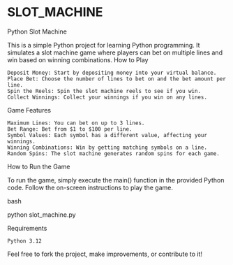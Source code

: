 # SLOT_MACHINE
Python Slot Machine

This is a simple Python project for learning Python programming. It simulates a slot machine game where players can bet on multiple lines and win based on winning combinations.
How to Play

    Deposit Money: Start by depositing money into your virtual balance.
    Place Bet: Choose the number of lines to bet on and the bet amount per line.
    Spin the Reels: Spin the slot machine reels to see if you win.
    Collect Winnings: Collect your winnings if you win on any lines.

Game Features

    Maximum Lines: You can bet on up to 3 lines.
    Bet Range: Bet from $1 to $100 per line.
    Symbol Values: Each symbol has a different value, affecting your winnings.
    Winning Combinations: Win by getting matching symbols on a line.
    Random Spins: The slot machine generates random spins for each game.

How to Run the Game

To run the game, simply execute the main() function in the provided Python code. Follow the on-screen instructions to play the game.

bash

python slot_machine.py

Requirements

    Python 3.12

Feel free to fork the project, make improvements, or contribute to it!
